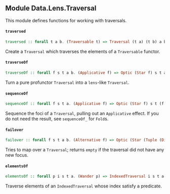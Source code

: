 ## Module Data.Lens.Traversal

This module defines functions for working with traversals.

#### `traversed`

``` purescript
traversed :: forall t a b. (Traversable t) => Traversal (t a) (t b) a b
```

Create a `Traversal` which traverses the elements of a `Traversable` functor.

#### `traverseOf`

``` purescript
traverseOf :: forall f s t a b. (Applicative f) => Optic (Star f) s t a b -> (a -> f b) -> s -> f t
```

Turn a pure profunctor `Traversal` into a `lens`-like `Traversal`.

#### `sequenceOf`

``` purescript
sequenceOf :: forall f s t a. (Applicative f) => Optic (Star f) s t (f a) a -> s -> f t
```

Sequence the foci of a `Traversal`, pulling out an `Applicative` effect.
If you do not need the result, see `sequenceOf_` for `Fold`s.

#### `failover`

``` purescript
failover :: forall f s t a b. (Alternative f) => Optic (Star (Tuple (Disj Boolean))) s t a b -> (a -> b) -> s -> f t
```

Tries to map over a `Traversal`; returns `empty` if the traversal did
not have any new focus.

#### `elementsOf`

``` purescript
elementsOf :: forall p i s t a. (Wander p) => IndexedTraversal i s t a a -> (i -> Boolean) -> IndexedOptic p i s t a a
```

Traverse elements of an `IndexedTraversal` whose index satisfy a predicate.


